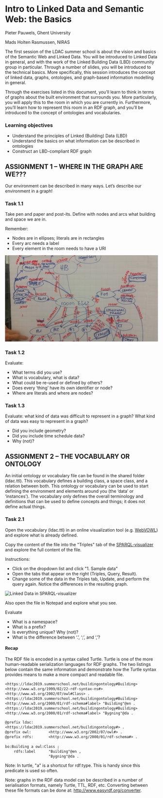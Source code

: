 # Intro to Linked Data and Semantic Web: the Basics

Pieter Pauwels, Ghent University

Mads Holten Rasmussen, NIRAS

The first session of the LDAC summer school is about the vision and basics of the Semantic Web and Linked Data. You will be introduced to Linked Data in general, and with the work of the Linked Building Data (LBD) community group in particular. Through a number of slides, you will be introduced to the technical basics. More specifically, this session introduces the concept of linked data, graphs, ontologies, and graph-based information modelling in general. 

Through the exercises listed in this document, you’ll learn to think in terms of graphs about the built environment that surrounds you. More particularly, you will apply this to the room in which you are currently in. Furthermore, you’ll learn how to represent this room in an RDF graph, and you’ll be introduced to the concept of ontologies and vocabularies.

### Learning objectives
-	Understand the principles of Linked (Building) Data (LBD)
-	Understand the basics on what information can be described in ontologies
-	Construct an LBD-compliant RDF graph

## ASSIGNMENT 1 – WHERE IN THE GRAPH ARE WE???
Our environment can be described in many ways. Let’s describe our environment in a graph!

### Task 1.1
Take pen and paper and post-its. Define with nodes and arcs what building and space we are in.

Remember:
-	Nodes are in ellipses; literals are in rectangles
-	Every arc needs a label
-	Every element in the room needs to have a URI

![Linked Data on Paper](../figures/graphOnPaper.jpg)

### Task 1.2 
Evaluate: 
-	What terms did you use? 
-	What is vocabulary, what is data?
-	What could be re-used or defined by others?
-	Does every ‘thing’ have its own identifier or node?
-	Where are literals and where are nodes?

### Task 1.3
Evaluate: what kind of data was difficult to represent in a graph? What kind of data was easy to represent in a graph?

-	Did you include geometry?
-	Did you include time schedule data?
-	Why (not)?

## ASSIGNMENT 2 – THE VOCABULARY OR ONTOLOGY
An initial ontology or vocabulary file can be found in the shared folder (ldac.ttl). This vocabulary defines a building class, a space class, and a relation between both. This ontology or vocabulary can be used to start defining the environment and elements around you (the ‘data’ or ‘instances’). The vocabulary only defines the overall terminology and definitions that can be used to define concepts and things; it does not define actual things.

### Task 2.1
Open the vocabulary (ldac.ttl) in an online visualization tool (e.g. [WebVOWL](http://www.visualdataweb.de/webvowl/)) and explore what is already defined.

Copy the content of the file into the "Triples" tab of the [SPARQL-visualizer](https://madsholten.github.io/sparql-visualizer/) and explore the full content of the file.

Instructions:
-	Click on the dropdown list and click "1. Sample data"  
-	Open the tabs that appear on the right (Triples, Query, Result). 
-	Change some of the data in the Triples tab, Update, and perform the query again. Notice the differences in the resulting graph. 

![Linked Data in SPARQL-visualizer](../figures/SPARQL-visualizer.jpg)

Also open the file in Notepad and explore what you see. 

Evaluate
-	What is a namespace?
-	What is a prefix?
-	Is everything unique? Why (not)?
-	What is the difference between ‘.’, ‘;’, and ‘,’?

#### Recap
The RDF file is encoded in a syntax called Turtle. Turtle is one of the more human-readable serialization languages for RDF graphs. The two listings below contain the same information and demonstrate how the Turtle syntax provides means to make a more compact and readable file.

```
<https://ldac2019.summerschool.net/buildingontology#Building> <http://www.w3.org/1999/02/22-rdf-syntax-ns#> <http://www.w3.org/2002/07/owl#Class> .
<https://ldac2019.summerschool.net/buildingontology#Building> <http://www.w3.org/2000/01/rdf-schema#label> "Building"@en .
<https://ldac2019.summerschool.net/buildingontology#Building> <http://www.w3.org/2000/01/rdf-schema#label> "Bygning"@da .
```

```
@prefix ldac:       <https://ldac2019.summerschool.net/buildingontology#> .
@prefix owl:        <http://www.w3.org/2002/07/owl#> .
@prefix rdfs:       <http://www.w3.org/2000/01/rdf-schema#> .

bo:Building a owl:Class ;
    rdfs:label      "Building"@en ,
                    "Bygning"@da .
```

Note: In turtle, "a" is a shortcut for rdf:type. This is handy since this predicate is used so often.

Note: graphs in the RDF data model can be described in a number of serialisation formats, namely Turtle, TTL, RDF, etc. Converting between these file formats can be done at: http://www.easyrdf.org/converter.








